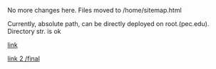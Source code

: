 

No more changes here. Files moved to /home/sitemap.html

Currently, absolute path, can be directly deployed on root.(pec.edu). Directory str. is ok

<a href="https://adharshkrish.github.io/pec.edu/sitemap/sitemap.html" > link </a>

<a href="https://adharshkrish.github.io/pec.edu/sitemap/site.html" > link 2 /final </a>
